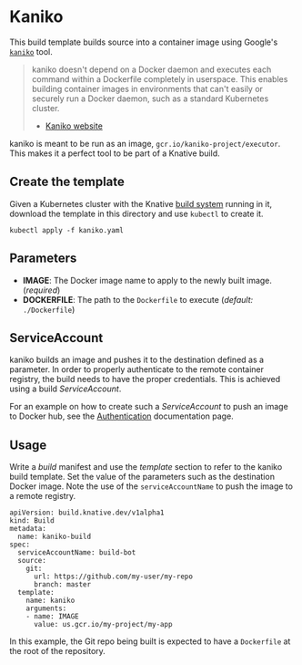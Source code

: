 # Kaniko

This build template builds source into a container image using Google's
[`kaniko`](https://github.com/GoogleCloudPlatform/kaniko) tool.

>kaniko doesn't depend on a Docker daemon and executes each command within a Dockerfile completely in userspace.
>This enables building container images in environments that can't easily or securely run a Docker daemon, such as a standard Kubernetes cluster.
> - [Kaniko website](https://github.com/GoogleCloudPlatform/kaniko)

kaniko is meant to be run as an image, `gcr.io/kaniko-project/executor`. This makes it a perfect tool to be part of a Knative build.

## Create the template

Given a Kubernetes cluster with the Knative [build system](https://github.com/knative/build) running in it, download the template in this directory and use `kubectl` to create it.

```
kubectl apply -f kaniko.yaml
```

## Parameters

* **IMAGE**: The Docker image name to apply to the newly built image.
  (_required_)
* **DOCKERFILE**: The path to the `Dockerfile` to execute (_default:_
  `./Dockerfile`)

## ServiceAccount

kaniko builds an image and pushes it to the destination defined as a parameter. In order to properly authenticate to the remote container registry, the build needs to have the proper credentials. This is achieved using a build _ServiceAccount_.

For an example on how to create such a _ServiceAccount_ to push an image to Docker hub, see the [Authentication](https://github.com/knative/docs/blob/master/build/auth.md#basic-authentication-docker) documentation page.

## Usage

Write a _build_ manifest and use the _template_ section to refer to the kaniko build template. Set the value of the parameters such as the destination Docker image. Note the use of the `serviceAccountName` to push the image to a remote registry.

```
apiVersion: build.knative.dev/v1alpha1
kind: Build
metadata:
  name: kaniko-build
spec:
  serviceAccountName: build-bot
  source:
    git:
      url: https://github.com/my-user/my-repo
      branch: master
  template:
    name: kaniko
    arguments:
    - name: IMAGE
      value: us.gcr.io/my-project/my-app
```

In this example, the Git repo being built is expected to have a `Dockerfile` at
the root of the repository.
